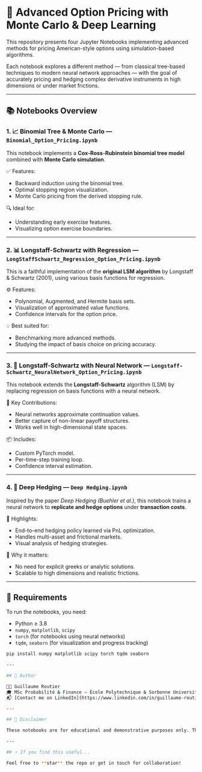 # 🧠 Advanced Option Pricing with Monte Carlo & Deep Learning

This repository presents four Jupyter Notebooks implementing advanced methods for pricing American-style options using simulation-based algorithms.

Each notebook explores a different method — from classical tree-based techniques to modern neural network approaches — with the goal of accurately pricing and hedging complex derivative instruments in high dimensions or under market frictions.

---

## 📚 Notebooks Overview

### 1. 📈 Binomial Tree & Monte Carlo — `Binomial_Option_Pricing.ipynb`

This notebook implements a **Cox-Ross-Rubinstein binomial tree model** combined with **Monte Carlo simulation**.

✅ Features:
- Backward induction using the binomial tree.
- Optimal stopping region visualization.
- Monte Carlo pricing from the derived stopping rule.

🔍 Ideal for:
- Understanding early exercise features.
- Visualizing option exercise boundaries.

---

### 2. 📊 Longstaff-Schwartz with Regression — `LongStaffSchwartz_Regression_Option_Pricing.ipynb`

This is a faithful implementation of the **original LSM algorithm** by Longstaff & Schwartz (2001), using various basis functions for regression.

⚙️ Features:
- Polynomial, Augmented, and Hermite basis sets.
- Visualization of approximated value functions.
- Confidence intervals for the option price.

💡 Best suited for:
- Benchmarking more advanced methods.
- Studying the impact of basis choice on pricing accuracy.

---

### 3. 🔬 Longstaff-Schwartz with Neural Network — `Longstaff-Schwartz_NeuralNetwork_Option_Pricing.ipynb`

This notebook extends the **Longstaff-Schwartz** algorithm (LSM) by replacing regression on basis functions with a neural network.

🧠 Key Contributions:
- Neural networks approximate continuation values.
- Better capture of non-linear payoff structures.
- Works well in high-dimensional state spaces.

📦 Includes:
- Custom PyTorch model.
- Per-time-step training loop.
- Confidence interval estimation.

---


### 4. 🤖 Deep Hedging — `Deep Hedging.ipynb`

Inspired by the paper *Deep Hedging (Buehler et al.)*, this notebook trains a neural network to **replicate and hedge options** under **transaction costs**.

🚀 Highlights:
- End-to-end hedging policy learned via PnL optimization.
- Handles multi-asset and frictional markets.
- Visual analysis of hedging strategies.

🎯 Why it matters:
- No need for explicit greeks or analytic solutions.
- Scalable to high dimensions and realistic frictions.

---

## 🧰 Requirements

To run the notebooks, you need:

- Python ≥ 3.8
- `numpy`, `matplotlib`, `scipy`
- `torch` (for notebooks using neural networks)
- `tqdm`, `seaborn` (for visualization and progress tracking)

```bash
pip install numpy matplotlib scipy torch tqdm seaborn

---

## 👤 Author

👨‍💻 Guillaume Routier  
🎓 MSc Probabilité & Finance – École Polytechnique & Sorbonne Université  
📬 [Contact me on LinkedIn](https://www.linkedin.com/in/guillaume-routier/)

---

## 📌 Disclaimer

These notebooks are for educational and demonstrative purposes only. They do not constitute financial advice.

---

## ⭐ If you find this useful...

Feel free to **star** the repo or get in touch for collaboration!

